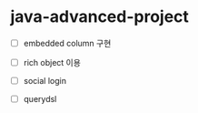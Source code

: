 # java-advanced-project
- [ ] embedded column 구현
- [ ] rich object 이용
- [ ] social login
- [ ] querydsl

